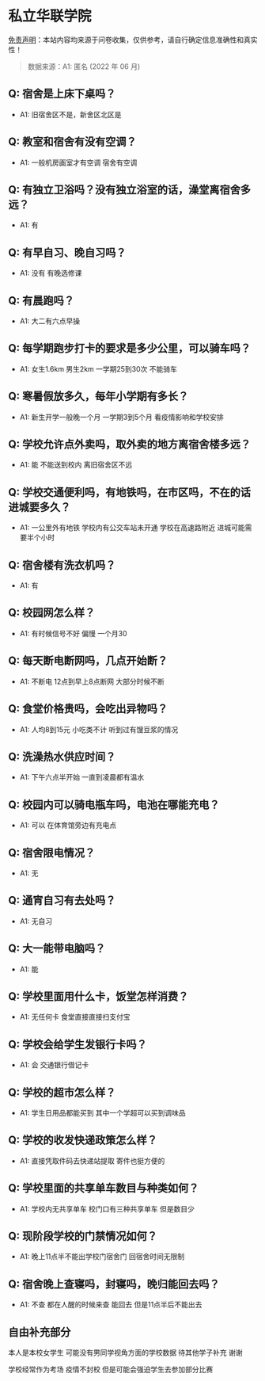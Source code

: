 # 私立华联学院

[免责声明](https://colleges.chat/#_3)：本站内容均来源于问卷收集，仅供参考，请自行确定信息准确性和真实性！

> 数据来源：A1: 匿名 (2022 年 06 月)

## Q: 宿舍是上床下桌吗？

- A1: 旧宿舍区不是，新舍区北区是

## Q: 教室和宿舍有没有空调？

- A1: 一般机房画室才有空调 宿舍有空调

## Q: 有独立卫浴吗？没有独立浴室的话，澡堂离宿舍多远？

- A1: 有

## Q: 有早自习、晚自习吗？

- A1: 没有 有晚选修课

## Q: 有晨跑吗？

- A1: 大二有六点早操

## Q: 每学期跑步打卡的要求是多少公里，可以骑车吗？

- A1: 女生1.6km 男生2km 一学期25到30次 不能骑车

## Q: 寒暑假放多久，每年小学期有多长？

- A1: 新生开学一般晚一个月 一学期3到5个月 看疫情影响和学校安排

## Q: 学校允许点外卖吗，取外卖的地方离宿舍楼多远？

- A1: 能 不能送到校内 离旧宿舍区不远

## Q: 学校交通便利吗，有地铁吗，在市区吗，不在的话进城要多久？

- A1: 一公里外有地铁 学校内有公交车站未开通 学校在高速路附近 进城可能需要半个小时

## Q: 宿舍楼有洗衣机吗？

- A1: 有

## Q: 校园网怎么样？

- A1: 有时候信号不好 偏慢 一个月30

## Q: 每天断电断网吗，几点开始断？

- A1: 不断电 12点到早上8点断网 大部分时候不断

## Q: 食堂价格贵吗，会吃出异物吗？

- A1: 人均8到15元 小吃类不计 听到过有馊豆浆的情况

## Q: 洗澡热水供应时间？

- A1: 下午六点半开始 一直到凌晨都有温水

## Q: 校园内可以骑电瓶车吗，电池在哪能充电？

- A1: 可以 在体育馆旁边有充电点

## Q: 宿舍限电情况？

- A1: 无

## Q: 通宵自习有去处吗？

- A1: 无自习

## Q: 大一能带电脑吗？

- A1: 能

## Q: 学校里面用什么卡，饭堂怎样消费？

- A1: 无任何卡 食堂直接直接扫支付宝

## Q: 学校会给学生发银行卡吗？

- A1: 会 交通银行借记卡

## Q: 学校的超市怎么样？

- A1: 学生日用品都能买到 其中一个学超可以买到调味品

## Q: 学校的收发快递政策怎么样？

- A1: 直接凭取件码去快递站提取 寄件也挺方便的

## Q: 学校里面的共享单车数目与种类如何？

- A1: 学校内无共享单车 校门口有三种共享单车 但是数目少

## Q: 现阶段学校的门禁情况如何？

- A1: 晚上11点半不能出学校门宿舍门 回宿舍时间无限制

## Q: 宿舍晚上查寝吗，封寝吗，晚归能回去吗？

- A1: 不查 都在人醒的时候来查 能回去 但是11点半后不能出去

## 自由补充部分

本人是本校女学生 可能没有男同学视角方面的学校数据 待其他学子补充 谢谢

学校经常作为考场 疫情不封校 但是可能会强迫学生去参加部分比赛